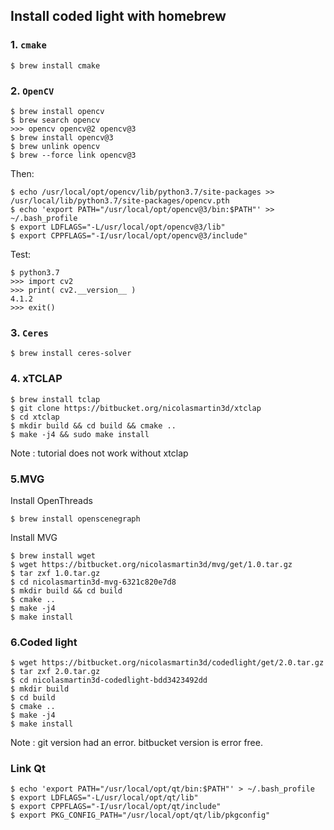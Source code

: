 ## Install coded light with homebrew

### 1. `cmake`
```
$ brew install cmake
```

### 2. `OpenCV`
```
$ brew install opencv
$ brew search opencv
>>> opencv opencv@2 opencv@3
$ brew install opencv@3
$ brew unlink opencv
$ brew --force link opencv@3
```
Then:
```
$ echo /usr/local/opt/opencv/lib/python3.7/site-packages >> /usr/local/lib/python3.7/site-packages/opencv.pth
$ echo 'export PATH="/usr/local/opt/opencv@3/bin:$PATH"' >> ~/.bash_profile 
$ export LDFLAGS="-L/usr/local/opt/opencv@3/lib"
$ export CPPFLAGS="-I/usr/local/opt/opencv@3/include"
```

Test:
```
$ python3.7
>>> import cv2
>>> print( cv2.__version__ ) 
4.1.2
>>> exit()
```

### 3. `Ceres`
```
$ brew install ceres-solver
```

### 4. xTCLAP
```
$ brew install tclap
$ git clone https://bitbucket.org/nicolasmartin3d/xtclap
$ cd xtclap
$ mkdir build && cd build && cmake ..
$ make -j4 && sudo make install
```
Note : tutorial does not work without xtclap

### 5.MVG

Install OpenThreads
```
$ brew install openscenegraph
```
Install MVG
```
$ brew install wget 
$ wget https://bitbucket.org/nicolasmartin3d/mvg/get/1.0.tar.gz
$ tar zxf 1.0.tar.gz
$ cd nicolasmartin3d-mvg-6321c820e7d8
$ mkdir build && cd build 
$ cmake ..
$ make -j4
$ make install
```
### 6.Coded light
```
$ wget https://bitbucket.org/nicolasmartin3d/codedlight/get/2.0.tar.gz
$ tar zxf 2.0.tar.gz
$ cd nicolasmartin3d-codedlight-bdd3423492dd
$ mkdir build 
$ cd build
$ cmake ..
$ make -j4
$ make install
```
Note : git version had an error. bitbucket version is error free. 

### Link Qt
```
$ echo 'export PATH="/usr/local/opt/qt/bin:$PATH"' > ~/.bash_profile
$ export LDFLAGS="-L/usr/local/opt/qt/lib"
$ export CPPFLAGS="-I/usr/local/opt/qt/include"
$ export PKG_CONFIG_PATH="/usr/local/opt/qt/lib/pkgconfig"
```








